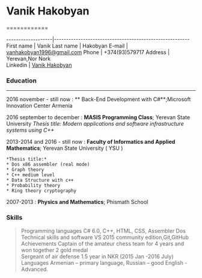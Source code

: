 # Vanik Hakobyan
============


-------------------|--------------------------------------------------------
First name         |          Vanik
Last name          |          Hakobyan
E-mail             |          <a href="mailto:vanhakobyan1996@gmail.com">vanhakobyan1996@gmail.com</a>
Phone              |          +374(93)579717
Address            |          Yerevan,Nor Nork    
Linkedin           |          [Vanik Hakobyan](https://www.linkedin.com/in/vanikhakobyan) 


### Education
---------

2016 november - still now
:    ** Back-End Development with C#**;Microsoft Innovation Center Armenia

2016 september to december
:   **MASIS Programming Class**; Yerevan State University
     *Thesis title: Modern applications and software infrastructure systems using C++* 
     
2013-2014 and 2016 - still now
:   **Faculty of Informatics and Applied Mathematics**; Yerevan State University ( YSU )

    *Thesis title:*
    * Dos x86 assembler (real mode)
    * Graph theory
    * C++ medium level
    * Data Structure with c++
    * Probability theory
    * Ring theory cryptography

2007-2013
:   **Physics and Mathematics**; Phismath School


### Skills

> Programming languages             C# 6.0, C++, HTML, CSS, Assembler Dos <br>
> Technical skills and software     VS 2015 community edition,Git,GitHub <br>
> Achievements                      Captain of the amateur chess team for 4 years and won together 2 gold medal<br>
>                                   Sergeant of air defense 1.5 year in NKR (2015 Jan -2016 July)<br>
> Languages                         Armenian – primary language, Russian – good English - Advanced.  <br>      


